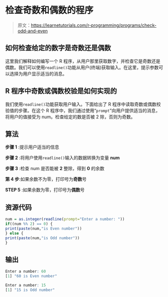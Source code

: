 # 检查奇数和偶数的程序

> 原文：<https://learnetutorials.com/r-programming/programs/check-odd-and-even>

## 如何检查给定的数字是奇数还是偶数

这里我们解释如何编写一个 R 程序，从用户那里获取数字，并检查它是奇数还是偶数。我们可以使用`readline()`功能从用户(终端)获取输入。在这里，提示参数可以选择为用户显示适当的消息。

## R 程序中奇数或偶数校验是如何实现的

我们使用`readline()`功能获取用户输入。下面给出了 R 程序中读取奇数或偶数校验值的步骤。在这个 R 程序中，我们通过使用“`prompt`”向用户提供适当的消息，将用户的值接受为 num。检查给定的数是否被 2 除，否则为奇数。

## 算法

**步骤 1** :提示用户适当的信息

**步骤 2** :将用户使用`readline()`输入的数据转换为变量 **num**

**步骤 3** :检查 num 是否能被 **2** 整除，得到 **0** 的余数

**第 4 步**:如果余数不为零，打印号为**奇数**号

**STEP 5** :如果余数为零，打印号为**偶数**号

## 资源代码

```r
num = as.integer(readline(prompt="Enter a number: "))
if((num %% 2) == 0) {
print(paste(num,"is Even number"))
} else {
print(paste(num,"is Odd number"))
}

```

## 输出

```r
Enter a number: 60
[1] "60 is Even number"

Enter a number: 15
[1] "15 is Odd number"
```